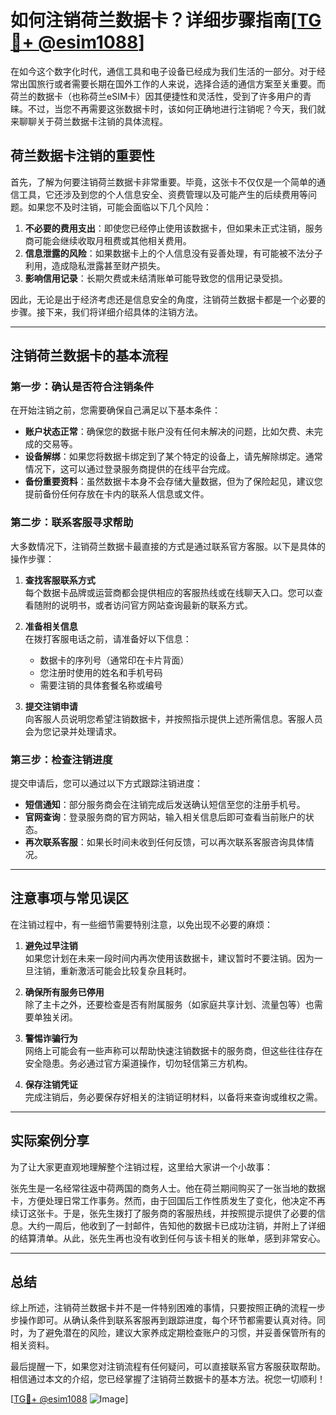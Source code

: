 # 如何注销荷兰数据卡？详细步骤指南[[TG💪+ @esim1088](https://t.me/s/esim1088)]

在如今这个数字化时代，通信工具和电子设备已经成为我们生活的一部分。对于经常出国旅行或者需要长期在国外工作的人来说，选择合适的通信方案至关重要。而荷兰的数据卡（也称荷兰eSIM卡）因其便捷性和灵活性，受到了许多用户的青睐。不过，当您不再需要这张数据卡时，该如何正确地进行注销呢？今天，我们就来聊聊关于荷兰数据卡注销的具体流程。

## 荷兰数据卡注销的重要性

首先，了解为何要注销荷兰数据卡非常重要。毕竟，这张卡不仅仅是一个简单的通信工具，它还涉及到您的个人信息安全、资费管理以及可能产生的后续费用等问题。如果您不及时注销，可能会面临以下几个风险：

1. **不必要的费用支出**：即使您已经停止使用该数据卡，但如果未正式注销，服务商可能会继续收取月租费或其他相关费用。
2. **信息泄露的风险**：如果数据卡上的个人信息没有妥善处理，有可能被不法分子利用，造成隐私泄露甚至财产损失。
3. **影响信用记录**：长期欠费或未结清账单可能导致您的信用记录受损。

因此，无论是出于经济考虑还是信息安全的角度，注销荷兰数据卡都是一个必要的步骤。接下来，我们将详细介绍具体的注销方法。

---

## 注销荷兰数据卡的基本流程

### 第一步：确认是否符合注销条件

在开始注销之前，您需要确保自己满足以下基本条件：

- **账户状态正常**：确保您的数据卡账户没有任何未解决的问题，比如欠费、未完成的交易等。
- **设备解绑**：如果您将数据卡绑定到了某个特定的设备上，请先解除绑定。通常情况下，这可以通过登录服务商提供的在线平台完成。
- **备份重要资料**：虽然数据卡本身不会存储大量数据，但为了保险起见，建议您提前备份任何存放在卡内的联系人信息或文件。

### 第二步：联系客服寻求帮助

大多数情况下，注销荷兰数据卡最直接的方式是通过联系官方客服。以下是具体的操作步骤：

1. **查找客服联系方式**  
   每个数据卡品牌或运营商都会提供相应的客服热线或在线聊天入口。您可以查看随附的说明书，或者访问官方网站查询最新的联系方式。

2. **准备相关信息**  
   在拨打客服电话之前，请准备好以下信息：
   - 数据卡的序列号（通常印在卡片背面）
   - 您注册时使用的姓名和手机号码
   - 需要注销的具体套餐名称或编号

3. **提交注销申请**  
   向客服人员说明您希望注销数据卡，并按照指示提供上述所需信息。客服人员会为您记录并处理请求。

### 第三步：检查注销进度

提交申请后，您可以通过以下方式跟踪注销进度：

- **短信通知**：部分服务商会在注销完成后发送确认短信至您的注册手机号。
- **官网查询**：登录服务商的官方网站，输入相关信息后即可查看当前账户的状态。
- **再次联系客服**：如果长时间未收到任何反馈，可以再次联系客服咨询具体情况。

---

## 注意事项与常见误区

在注销过程中，有一些细节需要特别注意，以免出现不必要的麻烦：

1. **避免过早注销**  
   如果您计划在未来一段时间内再次使用该数据卡，建议暂时不要注销。因为一旦注销，重新激活可能会比较复杂且耗时。

2. **确保所有服务已停用**  
   除了主卡之外，还要检查是否有附属服务（如家庭共享计划、流量包等）也需要单独关闭。

3. **警惕诈骗行为**  
   网络上可能会有一些声称可以帮助快速注销数据卡的服务商，但这些往往存在安全隐患。务必通过官方渠道操作，切勿轻信第三方机构。

4. **保存注销凭证**  
   完成注销后，务必要保存好相关的注销证明材料，以备将来查询或维权之需。

---

## 实际案例分享

为了让大家更直观地理解整个注销过程，这里给大家讲一个小故事：

张先生是一名经常往返中荷两国的商务人士。他在荷兰期间购买了一张当地的数据卡，方便处理日常工作事务。然而，由于回国后工作性质发生了变化，他决定不再续订这张卡。于是，张先生拨打了服务商的客服热线，并按照提示提供了必要的信息。大约一周后，他收到了一封邮件，告知他的数据卡已成功注销，并附上了详细的结算清单。从此，张先生再也没有收到任何与该卡相关的账单，感到非常安心。

---

## 总结

综上所述，注销荷兰数据卡并不是一件特别困难的事情，只要按照正确的流程一步步操作即可。从确认条件到联系客服再到跟踪进度，每个环节都需要认真对待。同时，为了避免潜在的风险，建议大家养成定期检查账户的习惯，并妥善保管所有的相关资料。

最后提醒一下，如果您对注销流程有任何疑问，可以直接联系官方客服获取帮助。相信通过本文的介绍，您已经掌握了注销荷兰数据卡的基本方法。祝您一切顺利！

[[TG💪+ @esim1088](https://t.me/s/esim1088) ![Image](https://i.postimg.cc/4NQfJmqS/Snipaste-2025-05-13-00-14-12.png)]